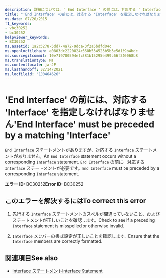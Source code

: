 ```yaml
---
description: 詳細については、' End Interface ' の前には、対応する ' Interface ' を指定しなければなりません
title: "'End Interface' の前には、対応する 'Interface' を指定しなければなりません"
ms.date: 07/20/2015
f1_keywords:
- vbc30252
- bc30252
helpviewer_keywords:
- BC30252
ms.assetid: 1a2c3278-5dd7-4a72-9dca-3f2a5bdfd04c
ms.openlocfilehash: a0803dc2220824c668b534523b5b3e5d169b4bdc
ms.sourcegitcommit: 10e719780594efc781b15295e499c66f316068b8
ms.translationtype: MT
ms.contentlocale: ja-JP
ms.lasthandoff: 02/14/2021
ms.locfileid: "100464626"
---
```

# <a name="end-interface-must-be-preceded-by-a-matching-interface"></a><span data-ttu-id="18f33-103">'End Interface' の前には、対応する 'Interface' を指定しなければなりません</span><span class="sxs-lookup"><span data-stu-id="18f33-103">'End Interface' must be preceded by a matching 'Interface'</span></span>

<span data-ttu-id="18f33-104">`End Interface` ステートメントがありますが、対応する `Interface` ステートメントがありません。</span><span class="sxs-lookup"><span data-stu-id="18f33-104">An `End Interface` statement occurs without a corresponding `Interface` statement.</span></span> <span data-ttu-id="18f33-105">`End Interface` の前に、対応する `Interface` ステートメントが必要です。</span><span class="sxs-lookup"><span data-stu-id="18f33-105">`End Interface` must be preceded by a corresponding `Interface` statement.</span></span>  
  
 <span data-ttu-id="18f33-106">**エラー ID:** BC30252</span><span class="sxs-lookup"><span data-stu-id="18f33-106">**Error ID:** BC30252</span></span>  
  
## <a name="to-correct-this-error"></a><span data-ttu-id="18f33-107">このエラーを解決するには</span><span class="sxs-lookup"><span data-stu-id="18f33-107">To correct this error</span></span>  
  
1. <span data-ttu-id="18f33-108">先行する `Interface` ステートメントのスペルが間違っていないこと、およびステートメントが正しいことを確認します。</span><span class="sxs-lookup"><span data-stu-id="18f33-108">Check to see if a preceding `Interface` statement is misspelled or otherwise invalid.</span></span>  
  
2. <span data-ttu-id="18f33-109">`Interface` メンバーの書式設定が正しいことを確認します。</span><span class="sxs-lookup"><span data-stu-id="18f33-109">Ensure that the `Interface` members are correctly formatted.</span></span>  
  
## <a name="see-also"></a><span data-ttu-id="18f33-110">関連項目</span><span class="sxs-lookup"><span data-stu-id="18f33-110">See also</span></span>

- [<span data-ttu-id="18f33-111">Interface ステートメント</span><span class="sxs-lookup"><span data-stu-id="18f33-111">Interface Statement</span></span>](../language-reference/statements/interface-statement.md)

